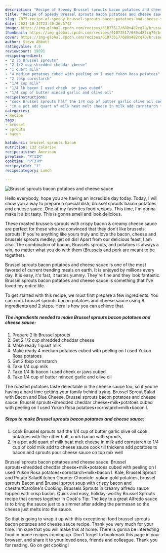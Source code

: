 ```yaml
---
description: "Recipe of Speedy Brussel sprouts bacon potatoes and cheese sauce"
title: "Recipe of Speedy Brussel sprouts bacon potatoes and cheese sauce"
slug: 2075-recipe-of-speedy-brussel-sprouts-bacon-potatoes-and-cheese-sauce
date: 2021-10-24T23:40:26.574Z
image: https://img-global.cpcdn.com/recipes/61073517/680x482cq70/brussel-sprouts-bacon-potatoes-and-cheese-sauce-recipe-main-photo.jpg
thumbnail: https://img-global.cpcdn.com/recipes/61073517/680x482cq70/brussel-sprouts-bacon-potatoes-and-cheese-sauce-recipe-main-photo.jpg
cover: https://img-global.cpcdn.com/recipes/61073517/680x482cq70/brussel-sprouts-bacon-potatoes-and-cheese-sauce-recipe-main-photo.jpg
author: Steve Abbott
ratingvalue: 4.9
reviewcount: 19691
recipeingredient:
- "2 lb Brussel sprouts"
- "2 1/2 cup shredded cheddar cheese"
- "1 quart milk"
- "4 medium potatoes cubed with peeling on I used Yukon Rosa potatoes"
- "2 tbsp cornstarch"
- "1/4 cup milk"
- "1/4 lb bacon I used cheek  or jaws cubed"
- "1/4 cup of butter minced garlic and olive oil"
recipeinstructions:
- "cook Brussel sprouts half the 1/4 cup of butter garlic olive oil cook potatoes with the other half, cook bacon with sprouts,"
- "in a pot add quart of milk heat melt cheese in milk add cornstarch to 1/4 cup of cold milk add to cheese sauce cook till thickens add potatoes to bacon and sprouts pour cheese sauce on top mix well"
categories:
- Recipe
tags:
- brussel
- sprouts
- bacon

katakunci: brussel sprouts bacon 
nutrition: 133 calories
recipecuisine: American
preptime: "PT11M"
cooktime: "PT37M"
recipeyield: "1"
recipecategory: Lunch

---
```



![Brussel sprouts bacon potatoes and cheese sauce](https://img-global.cpcdn.com/recipes/61073517/680x482cq70/brussel-sprouts-bacon-potatoes-and-cheese-sauce-recipe-main-photo.jpg)

Hello everybody, hope you are having an incredible day today. Today, I will show you a way to prepare a special dish, brussel sprouts bacon potatoes and cheese sauce. One of my favorites food recipes. This time, I'm gonna make it a bit tasty. This is gonna smell and look delicious.

These roasted brussels sprouts with crispy bacon &amp; creamy cheese sauce are perfect for those who are convinced that they don&#39;t like brussels sprouts! If you&#39;re anything like yours truly and love the bacon, cheese and brussels sprouts medley, get on dis! Apart from our delicious feast, I am also. The combination of bacon, Brussels sprouts, and potatoes is always a win, no matter what you do with them (Brussels and pork are meant to be together).

Brussel sprouts bacon potatoes and cheese sauce is one of the most favored of current trending meals on earth. It is enjoyed by millions every day. It is easy, it's fast, it tastes yummy. They're fine and they look fantastic. Brussel sprouts bacon potatoes and cheese sauce is something that I've loved my entire life.


To get started with this recipe, we must first prepare a few ingredients. You can cook brussel sprouts bacon potatoes and cheese sauce using 8 ingredients and 2 steps. Here is how you can achieve that.

<!--inarticleads1-->

##### The ingredients needed to make Brussel sprouts bacon potatoes and cheese sauce:

1. Prepare 2 lb Brussel sprouts
1. Get 2 1/2 cup shredded cheddar cheese
1. Make ready 1 quart milk
1. Make ready 4 medium potatoes cubed with peeling on I used Yukon Rosa potatoes
1. Get 2 tbsp cornstarch
1. Take 1/4 cup milk
1. Take 1/4 lb bacon I used cheek  or jaws cubed
1. Take 1/4 cup of butter minced garlic and olive oil


The roasted potatoes taste delectable in the cheese sauce too, so if you&#39;re having a hard time getting your family behind trying. Brussel Sprout Salad with Bacon and Blue Cheese. Brussel sprouts bacon potatoes and cheese sauce. Brussel sprouts•shredded cheddar cheese•milk•potatoes cubed with peeling on I used Yukon Rosa potatoes•cornstarch•milk•bacon I. 

<!--inarticleads2-->

##### Steps to make Brussel sprouts bacon potatoes and cheese sauce:

1. cook Brussel sprouts half the 1/4 cup of butter garlic olive oil cook potatoes with the other half, cook bacon with sprouts,
1. in a pot add quart of milk heat melt cheese in milk add cornstarch to 1/4 cup of cold milk add to cheese sauce cook till thickens add potatoes to bacon and sprouts pour cheese sauce on top mix well


Brussel sprouts bacon potatoes and cheese sauce. Brussel sprouts•shredded cheddar cheese•milk•potatoes cubed with peeling on I used Yukon Rosa potatoes•cornstarch•milk•bacon I. Kale, Brussel Sprout and Potato SaladKitchen Counter Chronicle. yukon gold potatoes, brussel sprouts Bacon and Brussel sprout soup with crispy bacon and chestnutCaroline&#39;s Cooking. Brussels Sprouts in creamy alfredo sauce topped with crisp bacon. Quick and easy, holiday-worthy Brussel Sprouts recipe that comes together in Cook&#39;s Tip: The key to a great Alfredo sauce is to bring the sauce just to a simmer after adding the parmesan so the cheese just melts into the sauce. 

So that is going to wrap it up with this exceptional food brussel sprouts bacon potatoes and cheese sauce recipe. Thank you very much for your time. I'm sure that you will make this at home. There is gonna be interesting food in home recipes coming up. Don't forget to bookmark this page in your browser, and share it to your loved ones, friends and colleague. Thank you for reading. Go on get cooking!
